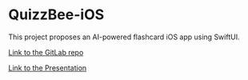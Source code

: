 # QuizzBee-iOS
This project proposes an AI-powered flashcard iOS app using SwiftUI. 

[Link to the GitLab repo](https://gitlab.com/mobileappdevelopmentios/w4995_fall24/teams/vulture.git)

[Link to the Presentation](https://youtu.be/qDWL-hlDum4)
